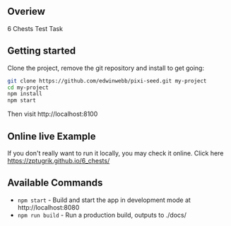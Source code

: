 ## Overiew
6 Chests Test Task

## Getting started

Clone the project, remove the git repository and install to get going:

```bash
git clone https://github.com/edwinwebb/pixi-seed.git my-project
cd my-project
npm install
npm start
```
Then visit http://localhost:8100

## Online live Example

If you don't really want to run it locally, you may check it online.
Click here <a href="https://zptugrik.github.io/6_chests/">https://zptugrik.github.io/6_chests/</a>

## Available Commands
* `npm start` - Build and start the app in development mode at http://localhost:8080
* `npm run build` - Run a production build, outputs to ./docs/